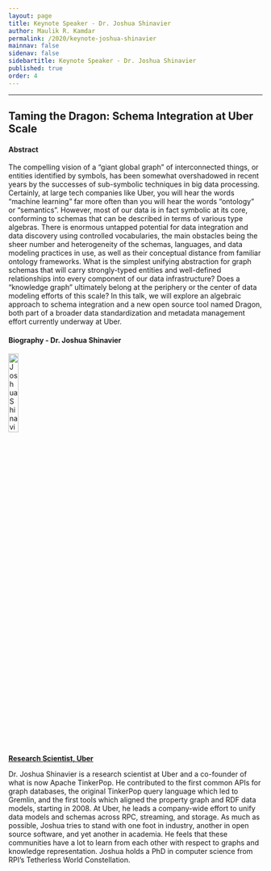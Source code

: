 ```yaml
---
layout: page
title: Keynote Speaker - Dr. Joshua Shinavier
author: Maulik R. Kamdar
permalink: /2020/keynote-joshua-shinavier
mainnav: false
sidenav: false
sidebartitle: Keynote Speaker - Dr. Joshua Shinavier
published: true
order: 4
---
```


----------------------------------------------------------------

## **Taming the Dragon: Schema Integration at Uber Scale**

#### **Abstract**

The compelling vision of a “giant global graph” of interconnected things, or entities identified by symbols, has been somewhat overshadowed in recent years by the successes of sub-symbolic techniques in big data processing. Certainly, at large tech companies like Uber, you will hear the words “machine learning” far more often than you will hear the words “ontology” or “semantics”. However, most of our data is in fact symbolic at its core, conforming to schemas that can be described in terms of various type algebras. There is enormous untapped potential for data integration and data discovery using controlled vocabularies, the main obstacles being the sheer number and heterogeneity of the schemas, languages, and data modeling practices in use, as well as their conceptual distance from familiar ontology frameworks. What is the simplest unifying abstraction for graph schemas that will carry strongly-typed entities and well-defined relationships into every component of our data infrastructure? Does a “knowledge graph” ultimately belong at the periphery or the center of data modeling efforts of this scale? In this talk, we will explore an algebraic approach to schema integration and a new open source tool named Dragon, both part of a broader data standardization and metadata management effort currently underway at Uber.

#### **Biography - Dr. Joshua Shinavier**

[<img src="https://us2ts.org/2020/images/joshua-shinavier.png" alt="Joshua Shinavier" width="20%">](https://www.linkedin.com/in/joshuashinavier/)

[**Research Scientist, Uber**](https://www.linkedin.com/in/joshuashinavier/)

Dr. Joshua Shinavier is a research scientist at Uber and a co-founder of what is now Apache TinkerPop. He contributed to the first common APIs for graph databases, the original TinkerPop query language which led to Gremlin, and the first tools which aligned the property graph and RDF data models, starting in 2008. At Uber, he leads a company-wide effort to unify data models and schemas across RPC, streaming, and storage. As much as possible, Joshua tries to stand with one foot in industry, another in open source software, and yet another in academia. He feels that these communities have a lot to learn from each other with respect to graphs and knowledge representation. Joshua holds a PhD in computer science from RPI’s Tetherless World Constellation.